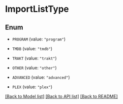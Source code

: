 # ImportListType

## Enum


* `PROGRAM` (value: `"program"`)

* `TMDB` (value: `"tmdb"`)

* `TRAKT` (value: `"trakt"`)

* `OTHER` (value: `"other"`)

* `ADVANCED` (value: `"advanced"`)

* `PLEX` (value: `"plex"`)


[[Back to Model list]](../README.md#documentation-for-models) [[Back to API list]](../README.md#documentation-for-api-endpoints) [[Back to README]](../README.md)


